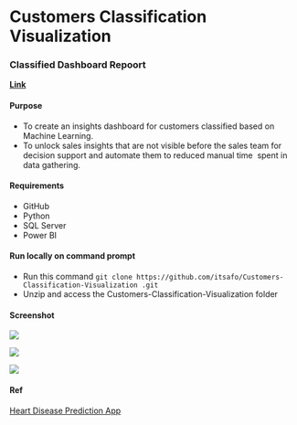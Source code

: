 # Customers Classification Visualization

### Classified Dashboard Repoort
**[Link](https://dataanalyst.afolabi.tk/computer-hardware-manufacturer/#dashboard)**


#### Purpose
+ To create an insights dashboard for customers classified based on Machine Learning.
+ To unlock sales insights that are not visible before the sales team for decision support and automate them to reduced manual time  spent in data gathering.


#### Requirements
+ GitHub
+ Python
+ SQL Server
+ Power BI


#### Run locally on command prompt
+ Run this command `git clone https://github.com/itsafo/Customers-Classification-Visualization
.git`
+ Unzip and access the Customers-Classification-Visualization
 folder


#### Screenshot
![](images/ml_streamlit_app01.png)



![](images/ml_streamlit_app02.png)



![](images/ml_streamlit_app03.png)




#### Ref
<a href="https://hearthaven.herokuapp.com" target="_blank">Heart Disease Prediction App</a>

